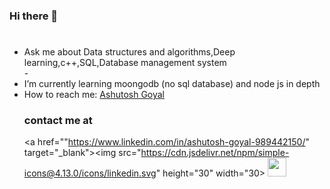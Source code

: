 ### Hi there 👋

<!--
**ashutoshgoy/ashutoshgoy** is a ✨ _special_ ✨ repository because its `README.md` (this file) appears on your GitHub profile.

Here are some ideas to get you started:

- 🔭 I’m currently working on ...
- 🌱 I’m currently learning ...
- 👯 I’m looking to collaborate on ...
- 🤔 I’m looking for help with ...
- 💬 Ask me about ...
- 📫 How to reach me: ...
- 😄 Pronouns: ...
- ⚡ Fun fact: ...
-->

<h1 align="center",Hii I am Ashutosh Goyal 👋></h1>
 <ul>
 <li>Ask me about <string>Data structures and algorithms,Deep learning,c++,SQL,Database management system</string></li>
-<li> I’m currently learning <string>moongodb (no sql database)  and node js in depth</string></li>
<li> How to reach me: <a href="https://www.linkedin.com/in/ashutosh-goyal-989442150/" target="_blank">Ashutosh Goyal</a></li>


<p>
<h3>contact me at</h3>

<a href=""https://www.linkedin.com/in/ashutosh-goyal-989442150/" target="_blank"><img src="https://cdn.jsdelivr.net/npm/simple-icons@4.13.0/icons/linkedin.svg" height="30" width="30></a>
<a href=https://www.facebook.com/ashutosh.goyal.5494 target="_blank"><img src="https://cdn.jsdelivr.net/npm/simple-icons@4.13.0/icons/facebook.svg" height="30" width="30"></a>
  </p>
